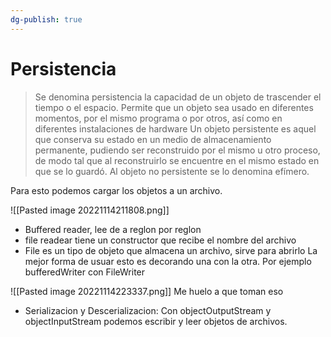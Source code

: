 ```yaml
---
dg-publish: true
---
```

# Persistencia
> Se denomina persistencia la capacidad de un objeto de trascender el tiempo o el espacio. Permite que un objeto sea usado en diferentes momentos, por el mismo programa o por otros, así como en diferentes instalaciones de hardware
> Un objeto persistente es aquel que conserva su estado en un medio de almacenamiento permanente, pudiendo ser reconstruido por el mismo u otro proceso, de modo tal que al reconstruirlo se encuentre en el mismo estado en que se lo guardó. Al objeto no persistente se lo denomina efímero.

Para esto podemos cargar los objetos a un archivo.

![[Pasted image 20221114211808.png]]

- Buffered reader, lee de a reglon por reglon
- file readear tiene un constructor que recibe el nombre del archivo
- File es un tipo de objeto que almacena un archivo, sirve para abrirlo
La mejor forma de usuar esto es decorando una con la otra. Por ejemplo bufferedWriter con FileWriter

![[Pasted image 20221114223337.png]]
Me huelo a que toman eso


- Serializacion y Descerializacion: Con objectOutputStream y objectInputStream podemos escribir y leer objetos de archivos.